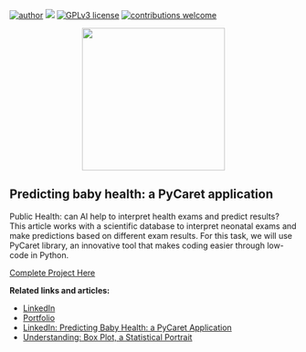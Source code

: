 [![author](https://img.shields.io/badge/author-rmilani-red.svg)](https://www.linkedin.com/in/rita-de-cassia-m-59ab7451/) [![](https://img.shields.io/badge/python-3.7+-blue.svg)](https://www.python.org/downloads/release/python-365/) [![GPLv3 license](https://img.shields.io/badge/License-GPLv3-blue.svg)](http://perso.crans.org/besson/LICENSE.html) [![contributions welcome](https://img.shields.io/badge/contributions-welcome-brightgreen.svg?style=flat)](https://github.com/rafaelnduarte/portfolio/issues)

<p align="center">
  <img src="https://images.unsplash.com/flagged/photo-1551049215-23fd6d2ac3f1?ixlib=rb-4.0.3&ixid=MnwxMjA3fDB8MHxwaG90by1wYWdlfHx8fGVufDB8fHx8&auto=format&fit=crop&w=1776&q=80)" height=250px >
</p>

## Predicting baby health: a PyCaret application
Public Health: can AI help to interpret health exams and predict results? This article works with a scientific database to interpret neonatal exams and make predictions based on different exam results. For this task, we will use PyCaret library, an innovative tool that makes coding easier through low-code in Python.

[Complete Project Here](https://colab.research.google.com/drive/1IZYJifp2TngPQk7lt9CT8UnX8-_GZb41#scrollTo=RmrgTnrqqib1)

**Related links and articles:**
* [LinkedIn](https://www.linkedin.com/in/rita-de-cassia-m-59ab7451/)
* [Portfolio](https://github.com/rita-milani)
* [LinkedIn: Predicting Baby Health: a PyCaret Application](https://www.linkedin.com/pulse/predicting-baby-health-pycaret-application-rita-de-cassia-milani/)
* [Understanding: Box Plot, a Statistical Portrait](https://medium.com/@rita.milani/understanding-box-plot-a-statistical-portrait-2181fdf01842)
